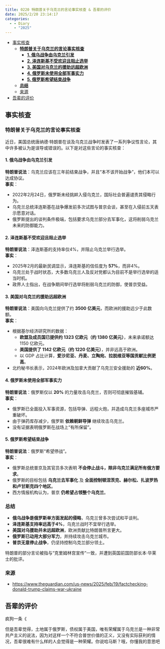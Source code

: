 ```yaml
---
title: 0220 特朗普关于乌克兰的言论事实核查 & 吾辈的评价
date: 2025/2/20 23:14:17
categories:
  - - Diary
    - "2025"
---
```


- [事实核查](#事实核查)
  - [**特朗普关于乌克兰的言论事实核查**](#特朗普关于乌克兰的言论事实核查)
    - [**1. 俄乌战争由乌克兰引发**](#1-俄乌战争由乌克兰引发)
    - [**2. 泽连斯基不受欢迎且阻止选举**](#2-泽连斯基不受欢迎且阻止选举)
    - [**3. 美国对乌克兰的援助远超欧洲**](#3-美国对乌克兰的援助远超欧洲)
    - [**4. 俄罗斯未使用全部军事实力**](#4-俄罗斯未使用全部军事实力)
    - [**5. 俄罗斯希望结束战争**](#5-俄罗斯希望结束战争)
  - [**总结**](#总结)
  - [来源](#来源)
- [吾辈的评价](#吾辈的评价)

## 事实核查
### **特朗普关于乌克兰的言论事实核查**

近日，美国总统唐纳德·特朗普在谈及乌克兰战争时发表了一系列争议性言论，其中许多被认为是误导或错误的。以下是对这些言论的事实核查：

#### **1. 俄乌战争由乌克兰引发**
**特朗普说法**：乌克兰应该在三年前结束战争，并且“本不该开始战争”，他们本可以达成协议。  
**事实**：
- 2022年2月24日，俄罗斯未经挑衅入侵乌克兰，国际社会普遍谴责其侵略行为。
- 乌克兰总统泽连斯基在战争爆发前多次试图与普京会谈，甚至在入侵前五天表示愿意对话。
- 俄罗斯提出的谈判条件极端，包括要求乌克兰部分去军事化，这将削弱乌克兰未来的防御能力。

#### **2. 泽连斯基不受欢迎且阻止选举**
**特朗普说法**：泽连斯基的支持率仅4%，并阻止乌克兰举行选举。  
**事实**：
- 2025年2月的最新民调显示，泽连斯基的信任度为 **57%**，而非4%。
- 乌克兰处于战时状态，大多数乌克兰人及反对党都认为目前不是举行选举的适当时机。
- 政界人士指出，在战争期间举行选举将削弱乌克兰的防御，使普京受益。

#### **3. 美国对乌克兰的援助远超欧洲**
**特朗普说法**：美国向乌克兰提供了约 **3500 亿美元**，而欧洲的援助远少于此数额。  
**事实**：
- 根据基尔经济研究所的数据：
  - **欧盟及成员国已提供约 1323 亿欧元（约 1380 亿美元）**，未来承诺额达 1150 亿欧元。
  - **美国提供了 1142 亿欧元（约 1220 亿美元）**，并非远高于欧洲。
  - 以 GDP 占比计算，**爱沙尼亚、丹麦、立陶宛、拉脱维亚等国贡献比例更高**。
- 北约秘书长表示，2024年欧洲及加拿大贡献了乌克兰安全援助的 **近60%**。

#### **4. 俄罗斯未使用全部军事实力**
**特朗普说法**：俄罗斯仅以 **20%** 的力量攻击乌克兰，否则可彻底摧毁基辅。  
**事实**：
- 俄罗斯已全面投入军事资源，包括导弹、远程火炮，并造成乌克兰多座城市严重破坏。
- 由于弹药库存减少，俄罗斯 **依赖朝鲜导弹** 继续攻击乌克兰。
- 没有证据表明俄罗斯在战场上“有所保留”。

#### **5. 俄罗斯希望结束战争**
**特朗普说法**：俄罗斯“希望停战”。  
**事实**：
- 俄罗斯总统普京及其官员多次表明 **不会停止战斗，除非乌克兰满足所有俄方要求**。
- 俄罗斯的目标包括 **乌克兰去军事化** 及 **全面控制顿涅茨克、赫尔松、扎波罗热和卢甘斯克四个地区**。
- 西方情报机构认为，普京 **仍希望占领整个乌克兰**。

### **总结**
- **俄乌战争是俄罗斯单方面发起的侵略**，乌克兰曾多次尝试和平谈判。
- **泽连斯基支持率远高于4%**，乌克兰战时不宜举行选举。
- **美国对乌援助并未远超欧洲**，欧洲贡献比特朗普所言更大。
- **俄罗斯已动用大部分军力**，并持续攻击乌克兰城市。
- **普京无意停止战争**，仍坚持控制乌克兰部分领土。

特朗普的部分言论被指与“克里姆林宫宣传”一致，并遭到英国前国防部长本·华莱士的批评。

### 来源
- https://www.theguardian.com/us-news/2025/feb/19/factchecking-donald-trump-claims-war-ukraine

## 吾辈的评价

疯狗一条《

但是吾辈觉得，土地属于俄罗斯，债权属于美国，唯有荣耀属于乌克兰是一种非常共产主义的说法，因为对这样一个不符合普世价值的正义，又没有实际获利的情况，吾辈很难有什么样的人会觉得是一种荣耀。你说哈马斯？哦，你懂我的意思吧

